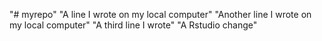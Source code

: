 "# myrepo" 
"A line I wrote on my local computer" 
"Another line I wrote on my local computer"
"A third line I wrote"
"A Rstudio change"